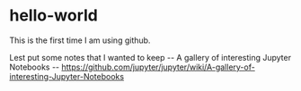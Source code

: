 # hello-world
This is the first time I am using github.

Lest put some notes that I wanted to keep 
-- A gallery of interesting Jupyter Notebooks -- 
https://github.com/jupyter/jupyter/wiki/A-gallery-of-interesting-Jupyter-Notebooks
